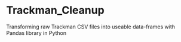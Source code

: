 # Trackman_Cleanup
Transforming raw Trackman CSV files into useable data-frames with Pandas library in Python
